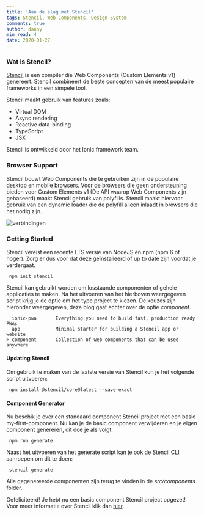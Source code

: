 ```yaml
---
title: 'Aan de slag met Stencil'
tags: Stencil, Web Components, Design System
comments: true
author: danny
min_read: 4
date: 2020-01-27
---
```


### Wat is Stencil?
[Stencil](https://stenciljs.com/) is een compiler die Web Components (Custom Elements v1) genereert. Stencil combineert de beste concepten van de meest populaire frameworks in een simpele tool.

Stencil maakt gebruik van features zoals:
* Virtual DOM
* Async rendering
* Reactive data-binding
* TypeScript
* JSX

Stencil is ontwikkeld door het Ionic framework team.

### Browser Support

Stencil bouwt Web Components die te gebruiken zijn in de populaire desktop en mobile browsers. Voor de browsers die geen ondersteuning bieden voor Custom Elements v1 (De API waarop Web Components zijn gebaseerd) maakt Stencil gebruik van polyfills.
Stencil maakt hiervoor gebruik van een dynamic loader die de polyfill alleen inlaadt in browsers die het nodig zijn.

![verbindingen](assets/stencil-getting-started/stencil-browsersupport.png)

### Getting Started

Stencil vereist een recente LTS versie van NodeJS en npm (npm 6 of hoger). Zorg er dus voor dat deze geïnstalleerd of up to date zijn voordat je verdergaat.

```
 npm init stencil
```

Stencil kan gebruikt worden om losstaande componenten of gehele applicaties te maken. Na het uitvoeren van het hierboven weergegeven script krijg je de optie om het type project te kiezen.
De keuzes zijn hieronder weergegeven, deze blog gaat echter over de optie _component_.

```
  ionic-pwa       Everything you need to build fast, production ready PWAs 
  app             Minimal starter for building a Stencil app or website
> component       Collection of web components that can be used anywhere
```

#### Updating Stencil
Om gebruik te maken van de laatste versie van Stencil kun je het volgende script uitvoeren:

```
 npm install @stencil/core@latest --save-exact
```

#### Component Generator
Nu beschik je over een standaard component Stencil project met een basic my-first-component.
Nu kan je de basic component verwijderen en je eigen component genereren, dit doe je als volgt:

```
 npm run generate
```

Naast het uitvoeren van het generate script kan je ook de Stencil CLI aanroepen om dit te doen:

```
 stencil generate
```

Alle gegenereerde componenten zijn terug te vinden in de _src/components_ folder.


Gefeliciteerd! Je hebt nu een basic component Stencil project opgezet! Voor meer informatie over Stencil klik dan [hier](https://stenciljs.com/docs/getting-started).
